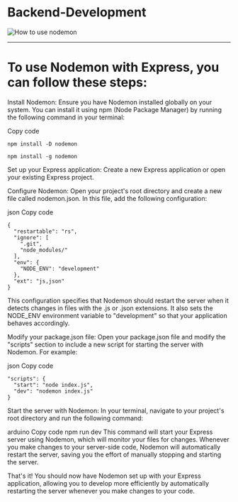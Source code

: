 # Backend-Development



![How to use nodemon](https://github.com/webdev-ashishk/Backend-Development/assets/127021921/7e99522c-a259-4212-af4e-7c3bd022005d)

---
# To use Nodemon with Express, you can follow these steps:

Install Nodemon: Ensure you have Nodemon installed globally on your system. You can install it using npm (Node Package Manager) 
by running the following command in your terminal:


Copy code
```
npm install -D nodemon
```



```
npm install -g nodemon
```

Set up your Express application: Create a new Express application or open your existing Express project.

Configure Nodemon: Open your project's root directory and create a new file called nodemon.json. In this file, 
add the following configuration:

json
Copy code
```
{
  "restartable": "rs",
  "ignore": [
    ".git",
    "node_modules/"
  ],
  "env": {
    "NODE_ENV": "development"
  },
  "ext": "js,json"
}
```
This configuration specifies that Nodemon should restart the server when it detects changes in files with the .js or 
.json extensions. It also sets the NODE_ENV environment variable to "development" so that your application behaves accordingly.

Modify your package.json file: Open your package.json file and modify the "scripts" section to include a new script for starting 
the server with Nodemon. For example:

json
Copy code
```
"scripts": {
  "start": "node index.js",
  "dev": "nodemon index.js"
}
```
Start the server with Nodemon: In your terminal, navigate to your project's root directory and run the following command:

arduino
Copy code
npm run dev
This command will start your Express server using Nodemon, which will monitor your files for changes. Whenever you make changes 
to your server-side code, Nodemon will automatically restart the server, saving you the effort of manually stopping and starting the server.

That's it! You should now have Nodemon set up with your Express application, allowing you to develop more efficiently by automatically 
restarting the server whenever you make changes to your code.
